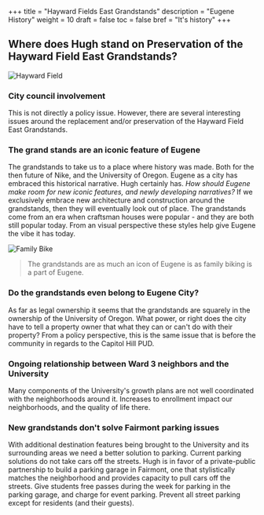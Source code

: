 +++
title = "Hayward Fields East Grandstands"
description = "Eugene History"
weight = 10
draft = false
toc = false
bref = "It's history"
+++

## Where does Hugh stand on Preservation of the Hayward Field East Grandstands?

<img src="/img/Hayward-Feild.JPG" alt="Hayward Field" />

### City council involvement
This is not directly a policy issue. However, there are several interesting issues around the replacement and/or preservation of the Hayward Field East Grandstands.

### The grand stands are an iconic feature of Eugene
The grandstands to take us to a place where history was made. Both for the then future of Nike, and the University of Oregon. Eugene as a city has embraced this historical narrative. Hugh certainly has. _How should Eugene make room for new iconic features, and newly developing narratives?_ If we exclusively embrace new architecture and construction around the grandstands, then they will eventually look out of place. The grandstands come from an era when craftsman houses were popular - and they are both still popular today. From an visual perspective these styles help give Eugene the vibe it has today.

<img src="/img/Family-Bike.JPG" alt="Family Bike" />

>The grandstands are as much an icon of Eugene is as family biking is a part of Eugene.

### Do the grandstands even belong to Eugene City?
As far as legal ownership it seems that the grandstands are squarely in the ownership of the University of Oregon. What power, or right does the city have to tell a property owner that what they can or can't do with their property? From a policy perspective, this is the same issue that is before the community in regards to the Capitol Hill PUD.

### Ongoing relationship between Ward 3 neighbors and the University

Many components of the University's growth plans are not well coordinated with the neighborhoods around it. Increases to enrollment impact our neighborhoods, and the quality of life there.

### New grandstands don't solve Fairmont parking issues

With additional destination features being brought to the University and its surrounding areas we need a better solution to parking. Current parking solutions do not take cars off the streets.
Hugh is in favor of a  private-public partnership to build a parking garage in Fairmont, one that stylistically matches the neighborhood and provides capacity to pull cars off the streets. Give students free passes during the week for parking in the parking garage, and charge for event parking. Prevent all street parking except for residents (and their guests).
